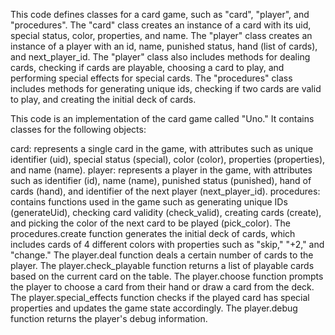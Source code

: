This code defines classes for a card game, such as "card", "player", and "procedures". The "card" class creates an instance of a card with its uid, special status, color, properties, and name. The "player" class creates an instance of a player with an id, name, punished status, hand (list of cards), and next_player_id. The "player" class also includes methods for dealing cards, checking if cards are playable, choosing a card to play, and performing special effects for special cards. The "procedures" class includes methods for generating unique ids, checking if two cards are valid to play, and creating the initial deck of cards.

This code is an implementation of the card game called "Uno." It contains classes for the following objects:

card: represents a single card in the game, with attributes such as unique identifier (uid), special status (special), color (color), properties (properties), and name (name).
player: represents a player in the game, with attributes such as identifier (id), name (name), punished status (punished), hand of cards (hand), and identifier of the next player (next_player_id).
procedures: contains functions used in the game such as generating unique IDs (generateUid), checking card validity (check_valid), creating cards (create), and picking the color of the next card to be played (pick_color).
The procedures.create function generates the initial deck of cards, which includes cards of 4 different colors with properties such as "skip," "+2," and "change."
The player.deal function deals a certain number of cards to the player.
The player.check_playable function returns a list of playable cards based on the current card on the table.
The player.choose function prompts the player to choose a card from their hand or draw a card from the deck.
The player.special_effects function checks if the played card has special properties and updates the game state accordingly.
The player.debug function returns the player's debug information.